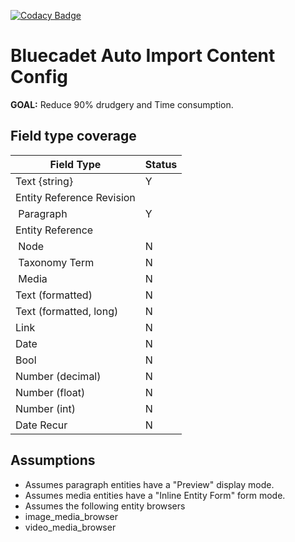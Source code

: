 [![Codacy Badge](https://api.codacy.com/project/badge/Grade/02ad1c27f5a141a98d7d0a1508bf081d)](https://www.codacy.com/app/pingevt/bc_aicc?utm_source=github.com&amp;utm_medium=referral&amp;utm_content=bluecadet/bc_aicc&amp;utm_campaign=Badge_Grade)

# Bluecadet Auto Import Content Config

**GOAL:** Reduce 90% drudgery and Time consumption.

## Field type coverage

| Field Type | Status |
| --- | --- |
| Text {string} | Y |
| Entity Reference Revision | |
| &nbsp;Paragraph | Y |
| Entity Reference | |
| &nbsp;Node | N |
| &nbsp;Taxonomy Term | N |
| &nbsp;Media | N |
| Text (formatted) | N |
| Text (formatted, long) | N |
| Link | N |
| Date | N |
| Bool | N |
| Number (decimal) | N |
| Number (float) | N |
| Number (int) | N |
| Date Recur | N |

## Assumptions

-  Assumes paragraph entities have a "Preview" display mode.
-  Assumes media entities have a "Inline Entity Form" form mode.
-  Assumes the following entity browsers
  -  image_media_browser
  -  video_media_browser